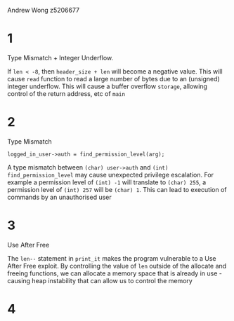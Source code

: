 Andrew Wong z5206677

# 1

Type Mismatch + Integer Underflow.

If `len < -8`, then `header_size + len` will become a negative value. This will cause `read` function to read a large number of bytes due to an (unsigned) integer underflow. This will cause a buffer overflow `storage`, allowing control of the return address, etc of `main`

# 2

Type Mismatch

```
logged_in_user->auth = find_permission_level(arg);
```

A type mismatch between `(char) user->auth` and `(int) find_permission_level` may cause unexpected privilege escalation. For example a permission level of `(int) -1` will translate to `(char) 255`, a permission level of `(int) 257` will be `(char) 1`. This can lead to execution of commands by an unauthorised user

# 3

Use After Free

The `len--` statement in `print_it` makes the program vulnerable to a Use After Free exploit. By controlling the value of `len` outside of the allocate and freeing functions, we can allocate a memory space that is already in use - causing heap instability that can allow us to control the memory

# 4